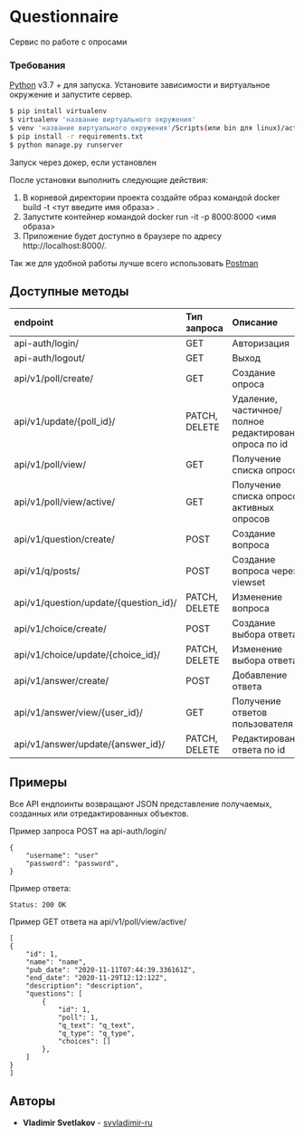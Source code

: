 # Questionnaire

Сервис по работе с опросами

### Требования


[Python](https://www.python.org/downloads/) v3.7 +  для запуска.
Установите зависимости и виртуальное окружение и запустите сервер.

```sh
$ pip install virtualenv
$ virtualenv 'название виртуального окружения'
$ venv 'название виртуального окружения'/Scripts(или bin для linux)/activate
$ pip install -r requirements.txt
$ python manage.py runserver
```

Запуск через докер, если установлен

После установки выполнить следующие действия:
1. В корневой директории проекта создайте образ командой docker build -t <тут введите имя образа> .
2. Запустите контейнер командой docker run -it -p 8000:8000 <имя образа>
3. Приложение будет доступно в браузере по адресу http://localhost:8000/.


Так же для удобной работы лучше всего использовать [Postman](https://www.postman.com/downloads/)

## Доступные методы
| endpoint | Тип запроса | Описание |
| :--- | :--- | :--- | 
| api-auth/login/| GET | Авторизация|
| api-auth/logout/| GET | Выход|
| api/v1/poll/create/ | GET | Создание опроса|
| api/v1/update/{poll_id}/ | PATCH, DELETE  | Удаление, частичное/пoлное редактирование опроса по id|
| api/v1/poll/view/ | GET | Получение списка опросов|
| api/v1/poll/view/active/ | GET | Получение списка опросов активных опросов|
| api/v1/question/create/ | POST | Создание вопроса
| api/v1/q/posts/ | POST | Создание вопроса через viewset
| api/v1/question/update/{question_id}/ | PATCH, DELETE | Изменение вопроса|
| api/v1/choice/create/ | POST | Создание выбора ответа |
| api/v1/choice/update/{choice_id}/ | PATCH, DELETE  | Изменение выбора ответа
| api/v1/answer/create/ | POST | Добавление ответа|
| api/v1/answer/view/{user_id}/ | GET | Получение ответов пользователя|
| api/v1/answer/update/{answer_id}/ | PATCH, DELETE  | Редактирование ответа по id

## Примеры
Все API ендпоинты возвращают JSON представление получаемых, созданных или отредактированных объектов.

Пример запроса POST на api-auth/login/

    {
        "username": "user"
        "password": "password",
    }

Пример ответа: 

    Status: 200 OK

Пример GET ответа на api/v1/poll/view/active/

    [
    {
        "id": 1,
        "name": "name",
        "pub_date": "2020-11-11T07:44:39.336161Z",
        "end_date": "2020-11-29T12:12:12Z",
        "description": "description",
        "questions": [
            {
                "id": 1,
                "poll": 1,
                "q_text": "q_text",
                "q_type": "q_type",
                "choices": []
            },
        ]
    }
    ]



## Авторы

* **Vladimir Svetlakov** - [svvladimir-ru](https://github.com/svvladimir-ru)

